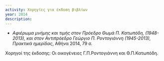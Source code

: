```yaml
---
activity: Χορηγίες για έκδοση βιβλίων
year: 2014
description: 
---
```


- *Αφιέρωμα μνήμης και τιμής στον Πρόεδρο Θωμά Π. Κατωπόδη, \(1948-2013\), και στον Αντιπρόεδρο Γεώργιο Π. Ροντογιάννη \(1945-2013\), Πρακτικά ημερίδας*, Αθήνα 2014, 79 σ.

Χορηγοί της έκδοσης: Οι οικογένειες Γ.Π.Ροντογιάννη και Θ.Π.Κατωπόδη. 
